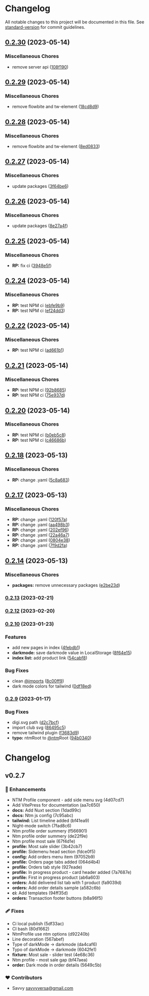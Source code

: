 # Changelog

All notable changes to this project will be documented in this file. See [standard-version](https://github.com/conventional-changelog/standard-version) for commit guidelines.

## [0.2.30](https://github.com/savyjs/digimarket-nuxt-module/compare/v0.2.29...v0.2.30) (2023-05-14)


### Miscellaneous Chores

* remove server api ([108f190](https://github.com/savyjs/digimarket-nuxt-module/commit/108f190b7686a9a9401d61e808a64cca5575f3be))

## [0.2.29](https://github.com/savyjs/digimarket-nuxt-module/compare/v0.2.28...v0.2.29) (2023-05-14)


### Miscellaneous Chores

* remove flowbite and tw-element ([18cd8d9](https://github.com/savyjs/digimarket-nuxt-module/commit/18cd8d95a02d9abebda75a0fcaf80fa20dbd4098))

## [0.2.28](https://github.com/savyjs/digimarket-nuxt-module/compare/v0.2.27...v0.2.28) (2023-05-14)


### Miscellaneous Chores

* remove flowbite and tw-element ([8ed0833](https://github.com/savyjs/digimarket-nuxt-module/commit/8ed08332fa1f3bcb4f711189e68904a679feaf79))

## [0.2.27](https://github.com/savyjs/digimarket-nuxt-module/compare/v0.2.26...v0.2.27) (2023-05-14)


### Miscellaneous Chores

* update packages ([3f64be6](https://github.com/savyjs/digimarket-nuxt-module/commit/3f64be63b7c30de9852e9737912b28295210847f))

## [0.2.26](https://github.com/savyjs/digimarket-nuxt-module/compare/v0.2.25...v0.2.26) (2023-05-14)


### Miscellaneous Chores

* update packages ([8e27a4f](https://github.com/savyjs/digimarket-nuxt-module/commit/8e27a4fdd700db406afe8a617c8520e47f9c2d89))

## [0.2.25](https://github.com/savyjs/digimarket-nuxt-module/compare/v0.2.24...v0.2.25) (2023-05-14)


### Miscellaneous Chores

* **RP:** fix ci ([3948e5f](https://github.com/savyjs/digimarket-nuxt-module/commit/3948e5f80e468a89531602b88bba18cf11c97493))

## [0.2.24](https://github.com/savyjs/digimarket-nuxt-module/compare/v0.2.22...v0.2.24) (2023-05-14)


### Miscellaneous Chores

* **RP:** test NPM ci ([ebfe9b9](https://github.com/savyjs/digimarket-nuxt-module/commit/ebfe9b91acd86458b42aba29aa808b3b2f410639))
* **RP:** test NPM ci ([ef24dd3](https://github.com/savyjs/digimarket-nuxt-module/commit/ef24dd32001912b403f7ab09ebf1de42774b76e1))

## [0.2.22](https://github.com/savyjs/digimarket-nuxt-module/compare/v0.2.21...v0.2.22) (2023-05-14)


### Miscellaneous Chores

* **RP:** test NPM ci ([ad661b1](https://github.com/savyjs/digimarket-nuxt-module/commit/ad661b156031c0f77540766ab765684c7ad601b8))

## [0.2.21](https://github.com/savyjs/digimarket-nuxt-module/compare/v0.2.20...v0.2.21) (2023-05-14)


### Miscellaneous Chores

* **RP:** test NPM ci ([92b8685](https://github.com/savyjs/digimarket-nuxt-module/commit/92b868590cf827203230f7a9ec68560d6b1c0af7))
* **RP:** test NPM ci ([75e937d](https://github.com/savyjs/digimarket-nuxt-module/commit/75e937d6d4b9e5045aab7025b4ba146f463d8b6b))

## [0.2.20](https://github.com/savyjs/digimarket-nuxt-module/compare/v0.2.18...v0.2.20) (2023-05-14)


### Miscellaneous Chores

* **RP:** test NPM ci ([b0eb5c8](https://github.com/savyjs/digimarket-nuxt-module/commit/b0eb5c8d73329444e495d586ec444da3f810c46d))
* **RP:** test NPM ci ([c46686b](https://github.com/savyjs/digimarket-nuxt-module/commit/c46686be42a6a64aef8e248969b373b4adb0fd80))

## [0.2.18](https://github.com/savyjs/digimarket-nuxt-module/compare/v0.2.17...v0.2.18) (2023-05-13)


### Miscellaneous Chores

* **RP:** change .yaml ([5c8a683](https://github.com/savyjs/digimarket-nuxt-module/commit/5c8a683df3577e6423f02b015f8104438bf10816))

## [0.2.17](https://github.com/savyjs/digimarket-nuxt-module/compare/v0.2.14...v0.2.17) (2023-05-13)


### Miscellaneous Chores

* **RP:** change .yaml ([120f57a](https://github.com/savyjs/digimarket-nuxt-module/commit/120f57a947b023971aff4e7403fc60368f9a11e4))
* **RP:** change .yaml ([aa498b3](https://github.com/savyjs/digimarket-nuxt-module/commit/aa498b3541cda413d6f06b27637c85c458dbb5a1))
* **RP:** change .yaml ([202ef96](https://github.com/savyjs/digimarket-nuxt-module/commit/202ef969ed697aabf970ef52d635b8b9aa3decb7))
* **RP:** change .yaml ([22a46a7](https://github.com/savyjs/digimarket-nuxt-module/commit/22a46a76089e23e54dd2181afa6093994267bb3f))
* **RP:** change .yaml ([0804e38](https://github.com/savyjs/digimarket-nuxt-module/commit/0804e38861f9148ba705151fe1fd714f48b432cb))
* **RP:** change .yaml ([7f9d2fa](https://github.com/savyjs/digimarket-nuxt-module/commit/7f9d2fae155ca10c075694c1ab9b3abc5cf48507))

## [0.2.14](https://github.com/savyjs/digimarket-nuxt-module/compare/v0.2.13...v0.2.14) (2023-05-13)


### Miscellaneous Chores

* **packages:** remove unnecessary packages ([e2be23d](https://github.com/savyjs/digimarket-nuxt-module/commit/e2be23d6da2e9bde8c213d447e96b04f5693b8bd))


### [0.2.13](https://github.com/savyjs/digimarket-nuxt-module/compare/v0.2.12...v0.2.13) (2023-02-21)

### [0.2.12](https://github.com/savyjs/digimarket-nuxt-module/compare/v0.2.10...v0.2.12) (2023-02-20)

### [0.2.10](https://github.com/savyjs/nuxt-digimarket-kit/compare/v0.2.9...v0.2.10) (2023-01-23)


### Features

* add new pages in index ([4febdb1](https://github.com/savyjs/nuxt-digimarket-kit/commit/4febdb162d6664ce58ec124424541d5a0f6c7663))
* **darkmode:** save darkmode value in LocalStorage ([8f64e15](https://github.com/savyjs/nuxt-digimarket-kit/commit/8f64e151cc0a258902ef4502013718f109ddc394))
* **index list:** add product link ([54cabf8](https://github.com/savyjs/nuxt-digimarket-kit/commit/54cabf8d24fb988d698c1859c680a67c2a57cf6f))


### Bug Fixes

* clean [@imports](https://github.com/imports) ([8c00ff9](https://github.com/savyjs/nuxt-digimarket-kit/commit/8c00ff9635e1378b920332f61dc6ba048799a671))
* dark mode colors for tailwind ([0df18ed](https://github.com/savyjs/nuxt-digimarket-kit/commit/0df18edda58ecb1d0644a98b2cf63a18531cf747))

### [0.2.9](https://github.com/savyjs/nuxt-digimarket-kit/compare/v0.2.8...v0.2.9) (2023-01-17)


### Bug Fixes

* digi.svg path ([d2c7bcf](https://github.com/savyjs/nuxt-digimarket-kit/commit/d2c7bcf220c9bba37d140519af59651653b8181d))
* import club svg ([86495c5](https://github.com/savyjs/nuxt-digimarket-kit/commit/86495c523b8062113fdb75ca2f38bf926a127f18))
* remove tailwind plugin ([f3683d9](https://github.com/savyjs/nuxt-digimarket-kit/commit/f3683d912b03df4319972adb4ef6f93a13a01f39))
* **typo:** ntmRoot to [@ntm](https://github.com/ntm)Root ([94b0340](https://github.com/savyjs/nuxt-digimarket-kit/commit/94b034038e817fbe8c4cd2cf55e14e58fef79127))

# Changelog


## v0.2.7


### 🚀 Enhancements

  - NTM Profile component - add side menu svg (4d07cd7)
  - Add VitePress for documentation (aa7c650)
  - **docs:** Add Nuxt section (1dad99c)
  - **docs:** Ntm js config (7c95abc)
  - **tailwind:** List timeline added (bf41ea9)
  - Night-mode switch (7fad8c6)
  - Ntm profile order summery (f566901)
  - Ntm profile order summery (de22f9e)
  - Ntm profile most sale (67f4d1e)
  - **profile:** Most sale slider (3b42cb7)
  - **profile:** Sidemenu head section (fdce0f5)
  - **config:** Add orders menu item (97052b9)
  - **profile:** Orders page tabs added (064d4b4)
  - **profile:** Orders tab style (927eade)
  - **profile:** In progress product - card header added (7a7687e)
  - **profile:** First in progress product (ab6a603)
  - **orders:** Add delivered list tab with 1 product (fa9039d)
  - **orders:** Add order details sample (a582c6b)
  - **ci:** Add templates (94ff35d)
  - **orders:** Transaction footer buttons (b8a96f5)

### 🩹 Fixes

  - Ci local publish (5df33ac)
  - CI bash (80d1662)
  - NtmProfile use ntm options (d92240b)
  - Line decoration (567abef)
  - Type of darkMode -> darkmode (da4caf6)
  - Typo of darkMode -> darkmode (6042fe1)
  - **fixture:** Most sale - slider test (4e68c36)
  - Ntm profile - most sale gap (bf47aea)
  - **order:** Dark mode in order details (5649c5b)

### ❤️  Contributors

- Savvy <savvyversa@gmail.com>
